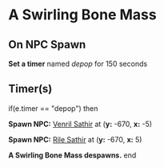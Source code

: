 # A Swirling Bone Mass


## On NPC Spawn

**Set a timer** named *depop* for 150 seconds


## Timer(s)

if(e.timer == "depop") then


**Spawn NPC:**  [Venril Sathir](/npc/105021) at (**y:** -670, **x:** -5)


**Spawn NPC:**  [Rile Sathir](/npc/105004) at (**y:** -670, **x:** 5)


**A Swirling Bone Mass despawns.**
end
